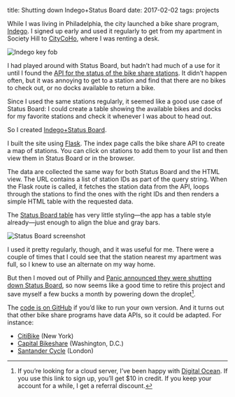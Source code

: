 title: Shutting down Indego+Status Board
date: 2017-02-02
tags: projects


While I was living in Philadelphia, the city launched a bike share program,
[Indego](http://rideindego.com). I signed up early and used it regularly
to get from my apartment in Society Hill to [CityCoHo](http://www.citycoho.com/), 
where I was renting a desk.

![Indego key fob]({attach}indego-fob.jpg)

I had played around with Status Board, but hadn’t had much of a use for 
it until I found the
[API for the status of the bike share stations](https://www.rideindego.com/about/data/).
It didn’t happen often, but it was annoying to get to a station and find
that there are no bikes to check out, or no docks available to return a bike.

Since I used the same stations regularly, it seemed like a good use case
of Status Board: I could create a table showing the available bikes and
docks for my favorite stations and check it whenever I was about to head out.

So I created [Indego+Status Board](http://bikes.scurt.me).

I built the site using [Flask](http://flask.pocoo.org/). The index page
calls the bike share API to create a map of stations. You can click on
stations to add them to your list and then view them in Status Board
or in the browser. 

The data are collected the same way for both Status Board and the HTML view.
The URL contains a list of station IDs as part of the query string. When
the Flask route is called, it fetches the station data from the API, loops
through the stations to find the ones with the right IDs and then renders a 
simple HTML table with the requested data.

The [Status Board table](https://github.com/curtmerrill/indego-statusboard/blob/master/templates/table.html)
has very little styling—the app has a table style already—just enough to
align the blue and gray bars. 

![Status Board screenshot]({attach}status-board-screenshot.png)

I used it pretty regularly, though, and it was useful for me. There were a
couple of times that I could see that the station nearest my apartment was
full, so I knew to use an alternate on my way home. 

But then I moved out of Philly and [Panic announced they were shutting
down Status Board](https://panic.com/blog/the-future-of-status-board/), so
now seems like a good time to retire this project and save myself a few
bucks a month by powering down the droplet[^1].

The [code is on GitHub](https://github.com/curtmerrill/indego-statusboard) if you’d like to run your own version. And it turns
out that other bike share programs have data APIs, so it could be adapted.
For instance:

  * [CitiBike](https://www.citibikenyc.com/system-data) (New York)
  * [Capital Bikeshare](https://www.capitalbikeshare.com/system-data) (Washington, D.C.)
  * [Santander Cycle](https://api.tfl.gov.uk/bikepoint) (London)


[^1]: If you’re looking for a cloud server, I’ve been happy with
    [Digital Ocean](https://m.do.co/c/3e6472201e1a). If you use this link to
    sign up, you’ll get $10 in credit. If you keep your account for a while,
    I get a referral discount.
